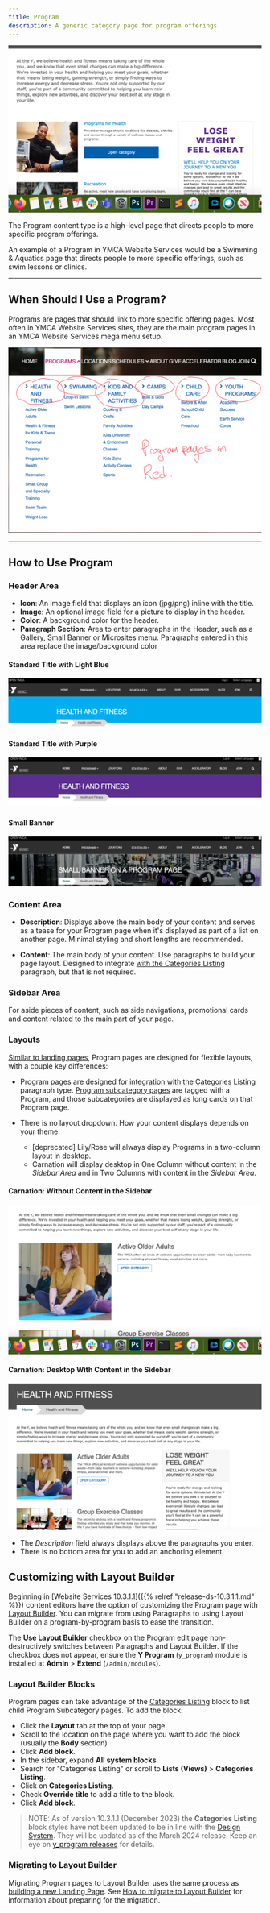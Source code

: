 ```yaml
---
title: Program
description: A generic category page for program offerings.
---
```


![An example of a program page](program--example.jpeg)

The Program content type is a high-level page that directs people to more specific program offerings.

An example of a Program in YMCA Website Services would be a Swimming & Aquatics page that directs people to more specific offerings, such as swim lessons or clinics.

----

## When Should I Use a Program?

Programs are pages that should link to more specific offering pages. Most often in YMCA Website Services sites, they are the main program pages in an YMCA Website Services mega menu setup.

![The site mega menu with program pages indicated](program--menu.png)

----

## How to Use Program

### Header Area

* **Icon**:  An image field that displays an icon (jpg/png) inline with the title.
* **Image**: An optional image field for a picture to display in the header.
* **Color**: A background color for the header.
* **Paragraph Section**: Area to enter paragraphs in the Header, such as a Gallery, Small Banner or Microsites menu. Paragraphs entered in this area replace the image/background color

#### Standard Title with Light Blue

![A program page with a light blue banner](program--carnation-light-blue.png)

#### Standard Title with Purple

![A program page with a purple banner](program--carnation-purple.png)

#### Small Banner

![A program page with a small banner and an image background](program--carnation-small-banner.jpeg)

### Content Area

* **Description**: Displays above the main body of your content and serves as a tease for your Program page when it's displayed as part of a list on another page. Minimal styling and short lengths are recommended.

* **Content**: The main body of your content. Use paragraphs to build your page layout. Designed to integrate [with the Categories Listing](../../paragraphs/categories-listing) paragraph, but that is not required.

### Sidebar Area

For aside pieces of content, such as side navigations, promotional cards and content related to the main part of your page.

### Layouts

[Similar to landing pages](../landing-page), Program pages are designed for flexible layouts, with a couple key differences:

* Program pages are designed for [integration with the Categories Listing](../../paragraphs/categories-listing) paragraph type. [Program subcategory pages](../program-subcategory) are tagged with a Program, and those subcategories are displayed as long cards on that Program page.

* There is no layout dropdown. How your content displays depends on your theme.

  * [deprecated] Lily/Rose will always display Programs in a two-column layout in desktop.
  * Carnation will display desktop in One Column without content in the *Sidebar Area* and in Two Columns with content in the *Sidebar Area.*

#### Carnation: Without Content in the Sidebar

![A program page without content in the sidebar](program--carnation-no-sidebar.jpeg)

#### Carnation: Desktop With Content in the Sidebar

![A program page with content in the sidebar](program--carnation-sidebar.jpeg)

* The *Description* field always displays above the paragraphs you enter.
* There is no bottom area for you to add an anchoring element.

## Customizing with Layout Builder

Beginning in [Website Services 10.3.1.1]({{% relref "release-ds-10.3.1.1.md" %}}) content editors have the option of customizing the Program page with [Layout Builder](../../layout-builder). You can migrate from using Paragraphs to using Layout Builder on a program-by-program basis to ease the transition.

The **Use Layout Builder** checkbox on the Program edit page non-destructively switches between Paragraphs and Layout Builder. If the checkbox does not appear, ensure the **Y Program** (`y_program`) module is installed at **Admin** > **Extend** (`/admin/modules`).

### Layout Builder Blocks

Program pages can take advantage of the [Categories Listing](../../paragraphs/categories-listing) block to list child Program Subcategory pages. To add the block:

- Click the **Layout** tab at the top of your page.
- Scroll to the location on the page where you want to add the block (usually the **Body** section).
- Click **Add block**.
- In the sidebar, expand **All system blocks**.
- Search for "Categories Listing" or scroll to **Lists (Views)** > **Categories Listing**.
- Click on **Categories Listing**.
- Check **Override title** to add a title to the block.
- Click **Add block**.

> NOTE: As of version 10.3.1.1 (December 2023) the **Categories Listing** block styles have not been updated to be in line with the [Design System](../../layout-builder/designs/#design-system). They will be updated as of the March 2024 release. Keep an eye on [y_program releases](https://www.drupal.org/project/y_program/releases) for details.

### Migrating to Layout Builder

Migrating Program pages to Layout Builder uses the same process as [building a new Landing Page](../../layout-builder/#creating-a-new-page). See [How to migrate to Layout Builder](../../../howto/migrate-to-lb/#prepare-your-content) for information about preparing for the migration.
